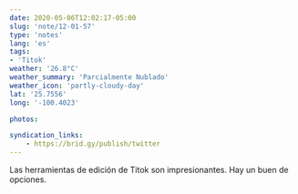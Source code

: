 ```yaml
---
date: 2020-05-06T12:02:17-05:00
slug: 'note/12-01-57'
type: 'notes'
lang: 'es'
tags:
- 'Titok'
weather: '26.8°C'
weather_summary: 'Parcialmente Nublado'
weather_icon: 'partly-cloudy-day'
lat: '25.7556'
long: '-100.4023'

photos:

syndication_links:
    - https://brid.gy/publish/twitter
---
```

Las herramientas de edición de Titok son impresionantes. Hay un buen de opciones.

